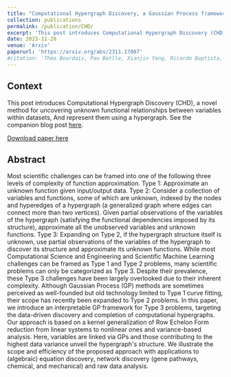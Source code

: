 ```yaml
---
title: "Computational Hypergraph Discovery, a Gaussian Process framework for connecting the dots"
collection: publications
permalink: /publication/CHD/
excerpt: 'This post introduces Computational Hypergraph Discovery (CHD), a novel method for uncovering unknown functional relationships between variables within datasets, And represent them using a hypergraph.'
date: 2023-11-28
venue: 'Arxiv'
paperurl: 'https://arxiv.org/abs/2311.17007'
#citation: 'Théo Bourdais, Pau Batlle, Xianjin Yang, Ricardo Baptista, Nicolas Rouquette, Houman Owhadi ; Computational Hypergraph Discovery, a Gaussian Process framework for connecting the dots. Arxiv 2023; https://arxiv.org/abs/2311.17007'
---
```


## Context

This post introduces Computational Hypergraph Discovery (CHD), a novel method for uncovering unknown functional relationships between variables within datasets, And represent them using a hypergraph. See the companion blog post [here](/posts/2023/11/CHD/).

[Download paper here](/files/2311.17007.pdf)


## Abstract

Most scientific challenges can be framed into one of the following three levels of complexity of function approximation. Type 1: Approximate an unknown function given input/output data. Type 2: Consider a collection of variables and functions, some of which are unknown, indexed by the nodes and hyperedges of a hypergraph (a generalized graph where edges can connect more than two vertices). Given partial observations of the variables of the hypergraph (satisfying the functional dependencies imposed by its structure), approximate all the unobserved variables and unknown functions. Type 3: Expanding on Type 2, if the hypergraph structure itself is unknown, use partial observations of the variables of the hypergraph to discover its structure and approximate its unknown functions. While most Computational Science and Engineering and Scientific Machine Learning challenges can be framed as Type 1 and Type 2 problems, many scientific problems can only be categorized as Type 3. Despite their prevalence, these Type 3 challenges have been largely overlooked due to their inherent complexity. Although Gaussian Process (GP) methods are sometimes perceived as well-founded but old technology limited to Type 1 curve fitting, their scope has recently been expanded to Type 2 problems. In this paper, we introduce an interpretable GP framework for Type 3 problems, targeting the data-driven discovery and completion of computational hypergraphs. Our approach is based on a kernel generalization of Row Echelon Form reduction from linear systems to nonlinear ones and variance-based analysis. Here, variables are linked via GPs and those contributing to the highest data variance unveil the hypergraph's structure. We illustrate the scope and efficiency of the proposed approach with applications to (algebraic) equation discovery, network discovery (gene pathways, chemical, and mechanical) and raw data analysis.


